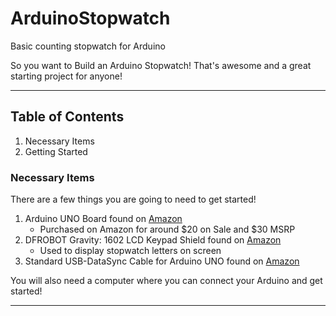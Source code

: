 # ArduinoStopwatch
Basic counting stopwatch for Arduino

So you want to Build an Arduino Stopwatch! That's awesome and a great starting project for anyone!  

---

## Table of Contents
1. Necessary Items  
2. Getting Started  


### Necessary Items
There are a few things you are going to need to get started!  
1. Arduino UNO Board found on [Amazon](https://www.amazon.com/gp/product/B008GRTSV6/ref=ppx_yo_dt_b_asin_title_o04_s00?ie=UTF8&psc=1)  
    - Purchased on Amazon for around $20 on Sale and $30 MSRP  
2. DFROBOT Gravity: 1602 LCD Keypad Shield found on [Amazon](https://www.amazon.com/gp/product/B006D903KE/ref=ppx_yo_dt_b_asin_title_o04_s00?ie=UTF8&psc=1)  
    - Used to display stopwatch letters on screen  
3. Standard USB-DataSync Cable for Arduino UNO found on [Amazon](https://www.amazon.com/gp/product/B08RCJXY1Z/ref=ppx_yo_dt_b_asin_title_o05_s00?ie=UTF8&psc=1)  

You will also need a computer where you can connect your Arduino and get started!  

---
